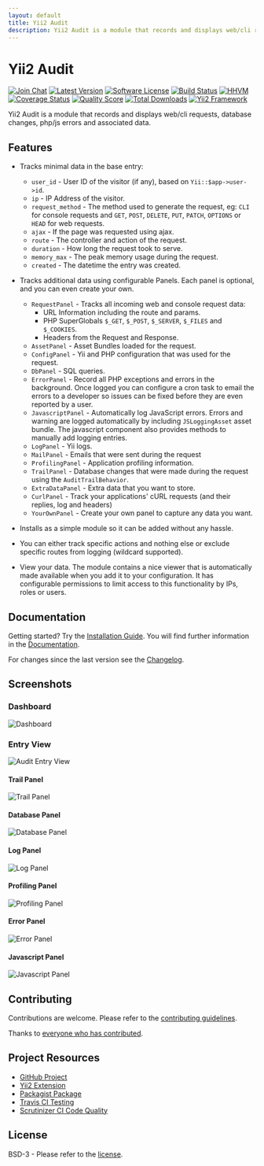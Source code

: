 ```yaml
---
layout: default
title: Yii2 Audit
description: Yii2 Audit is a module that records and displays web/cli requests, database changes, php/js errors and associated data.
---
```


# Yii2 Audit

[![Join Chat](https://img.shields.io/badge/gitter-join%20chat-blue.svg?style=flat-square)](https://gitter.im/bedezign/yii2-audit?utm_source=badge&utm_medium=badge&utm_campaign=pr-badge&utm_content=badge)
[![Latest Version](https://img.shields.io/github/tag/bedezign/yii2-audit.svg?style=flat-square&label=release)](https://github.com/bedezign/yii2-audit/tags)
[![Software License](https://img.shields.io/badge/license-BSD-brightgreen.svg?style=flat-square)](https://github.com/bedezign/yii2-audit/blob/master/LICENSE.md)
[![Build Status](https://img.shields.io/travis/bedezign/yii2-audit/master.svg?style=flat-square)](https://travis-ci.org/bedezign/yii2-audit)
[![HHVM](https://img.shields.io/hhvm/bedezign/yii2-audit.svg?style=flat-square)](http://hhvm.h4cc.de/package/bedezign/yii2-audit)
[![Coverage Status](https://img.shields.io/scrutinizer/coverage/g/bedezign/yii2-audit.svg?style=flat-square)](https://scrutinizer-ci.com/g/bedezign/yii2-audit/code-structure)
[![Quality Score](https://img.shields.io/scrutinizer/g/bedezign/yii2-audit.svg?style=flat-square)](https://scrutinizer-ci.com/g/bedezign/yii2-audit)
[![Total Downloads](https://img.shields.io/packagist/dt/bedezign/yii2-audit.svg?style=flat-square)](https://packagist.org/packages/bedezign/yii2-audit)
[![Yii2 Framework](https://img.shields.io/badge/extension-Yii2_Framework-green.svg?style=flat-square)](http://www.yiiframework.com/extension/yii2-audit)

Yii2 Audit is a module that records and displays web/cli requests, database changes, php/js errors and associated data.

## Features

* Tracks minimal data in the base entry:
  * `user_id` - User ID of the visitor (if any), based on `Yii::$app->user->id`.
  * `ip` - IP Address of the visitor.
  * `request_method` - The method used to generate the request, eg: `CLI` for console requests and `GET`, `POST`, `DELETE`, `PUT`, `PATCH`, `OPTIONS` or `HEAD` for web requests.
  * `ajax` - If the page was requested using ajax.
  * `route` - The controller and action of the request.
  * `duration` - How long the request took to serve.
  * `memory_max` - The peak memory usage during the request.
  * `created` - The datetime the entry was created.

* Tracks additional data using configurable Panels.  Each panel is optional, and you can even create your own.
  * `RequestPanel` - Tracks all incoming web and console request data:
    * URL Information including the route and params.
    * PHP SuperGlobals `$_GET`, `$_POST`, `$_SERVER`, `$_FILES` and `$_COOKIES`.
    * Headers from the Request and Response.
  * `AssetPanel` - Asset Bundles loaded for the request.
  * `ConfigPanel` - Yii and PHP configuration that was used for the request.
  * `DbPanel` - SQL queries.
  * `ErrorPanel` - Record all PHP exceptions and errors in the background.  Once logged you can configure a cron task to email the errors to a developer so issues can be fixed before they are even reported by a user.
  * `JavascriptPanel` - Automatically log JavaScript errors. Errors and warning are logged automatically by including `JSLoggingAsset` asset bundle.  The javascript component also provides methods to manually add logging entries.
  * `LogPanel` - Yii logs.
  * `MailPanel` - Emails that were sent during the request
  * `ProfilingPanel` - Application profiling information.
  * `TrailPanel` - Database changes that were made during the request using the `AuditTrailBehavior`.
  * `ExtraDataPanel` - Extra data that you want to store.
  * `CurlPanel` - Track your applications' cURL requests (and their replies, log and headers)
  * `YourOwnPanel` - Create your own panel to capture any data you want.

* Installs as a simple module so it can be added without any hassle.

* You can either track specific actions and nothing else or exclude specific routes from logging (wildcard supported).

* View your data. The module contains a nice viewer that is automatically made available when you add it to your configuration. It has configurable permissions to limit access to this functionality by IPs, roles or users.


## Documentation

Getting started? Try the [Installation Guide](docs/installation/).  You will find further information in the [Documentation](docs/).

For changes since the last version see the [Changelog](https://github.com/bedezign/yii2-audit/blob/master/CHANGELOG.md).

## Screenshots

### Dashboard
![Dashboard](https://cloud.githubusercontent.com/assets/51875/8369827/b70355ee-1bfe-11e5-9748-dd864f0500de.png)

### Entry View
![Audit Entry View](https://cloud.githubusercontent.com/assets/51875/8395061/3b004aca-1d97-11e5-8b71-6787c662ea3e.png)

#### Trail Panel
![Trail Panel](https://cloud.githubusercontent.com/assets/51875/8372048/7f4f86de-1c1e-11e5-91a5-7052b597992f.png)

#### Database Panel
![Database Panel](https://cloud.githubusercontent.com/assets/51875/8395068/94b25018-1d97-11e5-9857-a7d3e151cc97.png)

#### Log Panel
![Log Panel](https://cloud.githubusercontent.com/assets/51875/8395070/af005528-1d97-11e5-8629-0a4fb3f9b4dd.png)

#### Profiling Panel
![Profiling Panel](https://cloud.githubusercontent.com/assets/51875/8395072/cc95d2a2-1d97-11e5-891e-05580d03fd7a.png)

#### Error Panel
![Error Panel](https://cloud.githubusercontent.com/assets/51875/8395074/f9b1d196-1d97-11e5-874d-829c095aead8.png)

#### Javascript Panel
![Javascript Panel](https://cloud.githubusercontent.com/assets/51875/8395077/25f75e88-1d98-11e5-9ade-32a5e9b16511.png)


## Contributing

Contributions are welcome.  Please refer to the [contributing guidelines](CONTRIBUTING.md).

Thanks to [everyone who has contributed](CREDITS.md).


## Project Resources

* [GitHub Project](https://github.com/bedezign/yii2-audit)
* [Yii2 Extension](http://www.yiiframework.com/extension/yii2-audit)
* [Packagist Package](https://packagist.org/packages/bedezign/yii2-audit)
* [Travis CI Testing](https://travis-ci.org/bedezign/yii2-audit)
* [Scrutinizer CI Code Quality](https://scrutinizer-ci.com/g/bedezign/yii2-audit)


## License

BSD-3 - Please refer to the [license](LICENSE.md).
